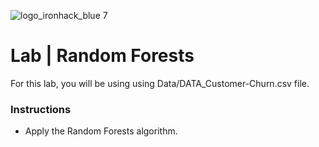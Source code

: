 ![logo_ironhack_blue 7](https://user-images.githubusercontent.com/23629340/40541063-a07a0a8a-601a-11e8-91b5-2f13e4e6b441.png)

# Lab | Random Forests

For this lab, you will be using using Data/DATA_Customer-Churn.csv file.

### Instructions

- Apply the Random Forests algorithm.

